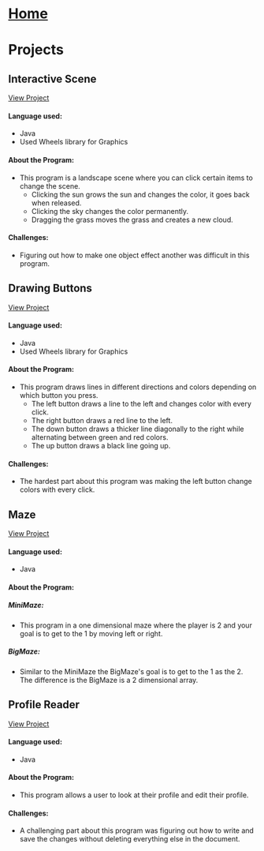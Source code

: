 # [Home](./)
# Projects

## Interactive Scene
[View Project](https://github.com/miatroiano/InteractiveScene)

#### Language used:
- Java
- Used Wheels library for Graphics

#### About the Program:
- This program is a landscape scene where you can click certain items to change the scene.
  - Clicking the sun grows the sun and changes the color, it goes back when released.
  - Clicking the sky changes the color permanently.
  - Dragging the grass moves the grass and creates a new cloud.

#### Challenges:
- Figuring out how to make one object effect another was difficult in this program.

## Drawing Buttons
[View Project](https://github.com/miatroiano/Drawing-buttons-)

#### Language used:
- Java
- Used Wheels library for Graphics

#### About the Program:
- This program draws lines in different directions and colors depending on which button you press.
  - The left button draws a line to the left and changes color with every click.
  - The right button draws a red line to the left.
  - The down button draws a thicker line diagonally to the right while alternating between green and red colors.
  - The up button draws a black line going up.

#### Challenges:
- The hardest part about this program was making the left button change colors with every click.

## Maze
[View Project](https://github.com/miatroiano/Maze)

#### Language used:
- Java

#### About the Program:
##### MiniMaze:
  - This program in a one dimensional maze where the player is 2 and your goal is to get to the 1 by moving left or right.

##### BigMaze:
  - Similar to the MiniMaze the BigMaze's goal is to get to the 1 as the 2. The difference is the BigMaze is a 2 dimensional array.

## Profile Reader
[View Project](https://github.com/miatroiano/ProfileReader)

#### Language used:
- Java

#### About the Program:
- This program allows a user to look at their profile and edit their profile.

#### Challenges:
-  A challenging part about this program was figuring out how to write and save the changes without deleting everything else in the document.
